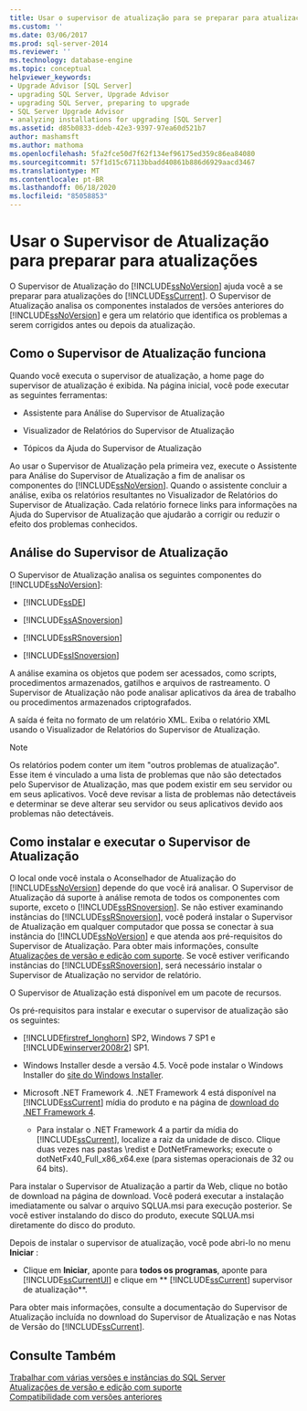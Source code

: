 ```yaml
---
title: Usar o supervisor de atualização para se preparar para atualizações | Microsoft Docs
ms.custom: ''
ms.date: 03/06/2017
ms.prod: sql-server-2014
ms.reviewer: ''
ms.technology: database-engine
ms.topic: conceptual
helpviewer_keywords:
- Upgrade Advisor [SQL Server]
- upgrading SQL Server, Upgrade Advisor
- upgrading SQL Server, preparing to upgrade
- SQL Server Upgrade Advisor
- analyzing installations for upgrading [SQL Server]
ms.assetid: d85b0833-ddeb-42e3-9397-97ea60d521b7
author: mashamsft
ms.author: mathoma
ms.openlocfilehash: 5fa2fce50d7f62f134ef96175ed359c86ea84080
ms.sourcegitcommit: 57f1d15c67113bbadd40861b886d6929aacd3467
ms.translationtype: MT
ms.contentlocale: pt-BR
ms.lasthandoff: 06/18/2020
ms.locfileid: "85058853"
---
```

# <a name="use-upgrade-advisor-to-prepare-for-upgrades"></a>Usar o Supervisor de Atualização para preparar para atualizações
  O Supervisor de Atualização do [!INCLUDE[ssNoVersion](../../includes/ssnoversion-md.md)] ajuda você a se preparar para atualizações do [!INCLUDE[ssCurrent](../../includes/sscurrent-md.md)]. O Supervisor de Atualização analisa os componentes instalados de versões anteriores do [!INCLUDE[ssNoVersion](../../includes/ssnoversion-md.md)] e gera um relatório que identifica os problemas a serem corrigidos antes ou depois da atualização.  
  
## <a name="how-upgrade-advisor-works"></a>Como o Supervisor de Atualização funciona  
 Quando você executa o supervisor de atualização, a home page do supervisor de atualização é exibida. Na página inicial, você pode executar as seguintes ferramentas:  
  
-   Assistente para Análise do Supervisor de Atualização  
  
-   Visualizador de Relatórios do Supervisor de Atualização  
  
-   Tópicos da Ajuda do Supervisor de Atualização  
  
 Ao usar o Supervisor de Atualização pela primeira vez, execute o Assistente para Análise do Supervisor de Atualização a fim de analisar os componentes do [!INCLUDE[ssNoVersion](../../includes/ssnoversion-md.md)]. Quando o assistente concluir a análise, exiba os relatórios resultantes no Visualizador de Relatórios do Supervisor de Atualização. Cada relatório fornece links para informações na Ajuda do Supervisor de Atualização que ajudarão a corrigir ou reduzir o efeito dos problemas conhecidos.  
  
## <a name="upgrade-advisor-analysis"></a>Análise do Supervisor de Atualização  
 O Supervisor de Atualização analisa os seguintes componentes do [!INCLUDE[ssNoVersion](../../includes/ssnoversion-md.md)]:  
  
-   [!INCLUDE[ssDE](../../includes/ssde-md.md)]  
  
-   [!INCLUDE[ssASnoversion](../../includes/ssasnoversion-md.md)]  
  
-   [!INCLUDE[ssRSnoversion](../../includes/ssrsnoversion-md.md)]  
  
-   [!INCLUDE[ssISnoversion](../../includes/ssisnoversion-md.md)]  
  
 A análise examina os objetos que podem ser acessados, como scripts, procedimentos armazenados, gatilhos e arquivos de rastreamento. O Supervisor de Atualização não pode analisar aplicativos da área de trabalho ou procedimentos armazenados criptografados.  
  
 A saída é feita no formato de um relatório XML. Exiba o relatório XML usando o Visualizador de Relatórios do Supervisor de Atualização.  
  
> [!NOTE]  
>  Os relatórios podem conter um item "outros problemas de atualização". Esse item é vinculado a uma lista de problemas que não são detectados pelo Supervisor de Atualização, mas que podem existir em seu servidor ou em seus aplicativos. Você deve revisar a lista de problemas não detectáveis e determinar se deve alterar seu servidor ou seus aplicativos devido aos problemas não detectáveis.  
  
## <a name="how-to-install-and-run-upgrade-advisor"></a>Como instalar e executar o Supervisor de Atualização  
 O local onde você instala o Aconselhador de Atualização do [!INCLUDE[ssNoVersion](../../includes/ssnoversion-md.md)] depende do que você irá analisar. O Supervisor de Atualização dá suporte à análise remota de todos os componentes com suporte, exceto o [!INCLUDE[ssRSnoversion](../../includes/ssrsnoversion-md.md)]. Se não estiver examinando instâncias do [!INCLUDE[ssRSnoversion](../../includes/ssrsnoversion-md.md)], você poderá instalar o Supervisor de Atualização em qualquer computador que possa se conectar à sua instância do [!INCLUDE[ssNoVersion](../../includes/ssnoversion-md.md)] e que atenda aos pré-requisitos do Supervisor de Atualização. Para obter mais informações, consulte [Atualizações de versão e edição com suporte](../../database-engine/install-windows/supported-version-and-edition-upgrades.md). Se você estiver verificando instâncias do [!INCLUDE[ssRSnoversion](../../includes/ssrsnoversion-md.md)], será necessário instalar o Supervisor de Atualização no servidor de relatório.  
  
 O Supervisor de Atualização está disponível em um pacote de recursos.  
  
 Os pré-requisitos para instalar e executar o supervisor de atualização são os seguintes:  
  
-   [!INCLUDE[firstref_longhorn](../../includes/firstref-longhorn-md.md)] SP2, Windows 7 SP1 e [!INCLUDE[winserver2008r2](../../includes/winserver2008r2-md.md)] SP1.  
  
-   Windows Installer desde a versão 4.5. Você pode instalar o Windows Installer do [site do Windows Installer](https://www.microsoft.com/download/details.aspx?id=8483).  
  
-   Microsoft .NET Framework 4. .NET Framework 4 está disponível na [!INCLUDE[ssCurrent](../../includes/sscurrent-md.md)] mídia do produto e na página de [download do .NET Framework 4](https://go.microsoft.com/fwlink/?LinkId=209895).  
  
    -   Para instalar o .NET Framework 4 a partir da mídia do [!INCLUDE[ssCurrent](../../includes/sscurrent-md.md)], localize a raiz da unidade de disco. Clique duas vezes nas pastas \redist e DotNetFrameworks; execute o dotNetFx40_Full_x86_x64.exe (para sistemas operacionais de 32 ou 64 bits).  
  
 Para instalar o Supervisor de Atualização a partir da Web, clique no botão de download na página de download. Você poderá executar a instalação imediatamente ou salvar o arquivo SQLUA.msi para execução posterior. Se você estiver instalando do disco do produto, execute SQLUA.msi diretamente do disco do produto.  
  
 Depois de instalar o supervisor de atualização, você pode abri-lo no menu **Iniciar** :  
  
-   Clique em **Iniciar**, aponte para **todos os programas**, aponte para [!INCLUDE[ssCurrentUI](../../includes/sscurrentui-md.md)] e clique em ** [!INCLUDE[ssCurrent](../../includes/sscurrent-md.md)] supervisor de atualização**.  
  
 Para obter mais informações, consulte a documentação do Supervisor de Atualização incluída no download do Supervisor de Atualização e nas Notas de Versão do [!INCLUDE[ssCurrent](../../includes/sscurrent-md.md)].  
  
## <a name="see-also"></a>Consulte Também  
 [Trabalhar com várias versões e instâncias do SQL Server](../../../2014/sql-server/install/work-with-multiple-versions-and-instances-of-sql-server.md)   
 [Atualizações de versão e edição com suporte](../../database-engine/install-windows/supported-version-and-edition-upgrades.md)   
 [Compatibilidade com versões anteriores](../../../2014/getting-started/backward-compatibility.md)  
  
  
